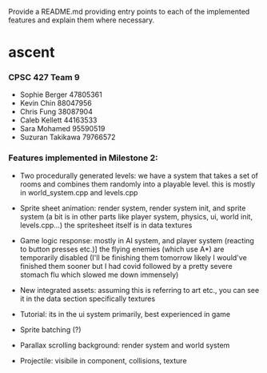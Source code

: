 Provide a README.md providing entry points to each of the implemented features and
explain them where necessary.


# ascent

### CPSC 427 Team 9
- Sophie Berger 47805361
- Kevin Chin 88047956
- Chris Fung 38087904
- Caleb Kellett 44163533
- Sara Mohamed 95590519
- Suzuran Takikawa 79766572

### Features implemented in Milestone 2:
- Two procedurally generated levels:
	we have a system that takes a set of rooms and combines them randomly into a playable level.
	this is mostly in world_system.cpp and levels.cpp
	
- Sprite sheet animation: 
	render system, render system init, and sprite system (a bit is in other parts like player system, physics, ui, world init, levels.cpp...)
	the spritesheet itself is in data textures
	
- Game logic response:
	mostly in AI system, and player system (reacting to button presses etc.)]
	the flying enemies (which use A*) are temporarily disabled (I'll be finishing them tomorrow likely
	I would've finished them sooner but I had covid followed by a pretty severe stomach flu which slowed me down immensely)
	
- New integrated assets:
	assuming this is referring to art etc., you can see it in the data section specifically textures
	
- Tutorial:
	its in the ui system primarily, best experienced in game
	
- Sprite batching
	(?)
	
- Parallax scrolling background:
	render system and world system
	
- Projectile:
	visibile in component, collisions, texture
